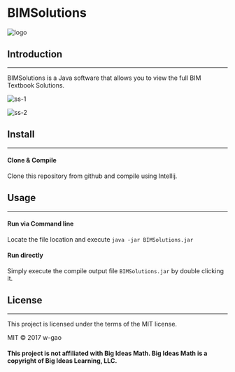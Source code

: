 # BIMSolutions

![logo](https://github.com/w-gao/BIMSolutions/tree/master/images/logo.png)

## Introduction
------------
BIMSolutions is a Java software that allows you to view the full BIM Textbook Solutions.

![ss-1](https://github.com/w-gao/BIMSolutions/tree/master/images/ss-1.png)

![ss-2](https://github.com/w-gao/BIMSolutions/tree/master/images/ss-2.png)

## Install
-------
#### Clone & Compile
Clone this repository from github and compile using Intellij.

## Usage
-----
#### Run via Command line
Locate the file location and execute `java -jar BIMSolutions.jar`

#### Run directly
Simply execute the compile output file `BIMSolutions.jar` by double clicking it.



## License
-------
This project is licensed under the terms of the MIT license.

MIT &copy; 2017 w-gao


#### This project is not affiliated with Big Ideas Math. Big Ideas Math is a copyright of Big Ideas Learning, LLC.
